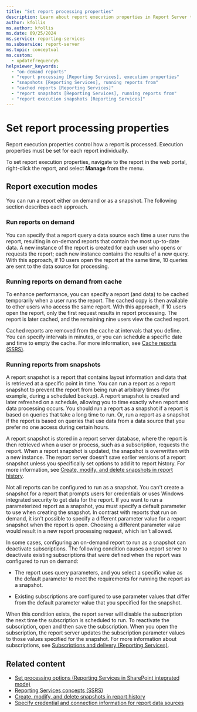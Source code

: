 ```yaml
---
title: "Set report processing properties"
description: Learn about report execution properties in Report Server that control how reports are processed and how to set them for each report by using the web portal.
author: kfollis
ms.author: kfollis
ms.date: 09/25/2024
ms.service: reporting-services
ms.subservice: report-server
ms.topic: conceptual
ms.custom:
  - updatefrequency5
helpviewer_keywords:
  - "on-demand reports"
  - "report processing [Reporting Services], execution properties"
  - "snapshots [Reporting Services], running reports from"
  - "cached reports [Reporting Services]"
  - "report snapshots [Reporting Services], running reports from"
  - "report execution snapshots [Reporting Services]"
---
```

# Set report processing properties
  Report execution properties control how a report is processed. Execution properties must be set for each report individually.  
  
 To set report execution properties, navigate to the report in the web portal, right-click the report, and select **Manage** from the menu.
  
## Report execution modes  
 You can run a report either on demand or as a snapshot. The following section describes each approach.  
  
### Run reports on demand 
 You can specify that a report query a data source each time a user runs the report, resulting in on-demand reports that contain the most up-to-date data. A new instance of the report is created for each user who opens or requests the report; each new instance contains the results of a new query. With this approach, if 10 users open the report at the same time, 10 queries are sent to the data source for processing.  
  
### Running reports on demand from cache 
 To enhance performance, you can specify a report (and data) to be cached temporarily when a user runs the report. The cached copy is then available to other users who access the same report. With this approach, if 10 users open the report, only the first request results in report processing. The report is later cached, and the remaining nine users view the cached report.  
  
 Cached reports are removed from the cache at intervals that you define. You can specify intervals in minutes, or you can schedule a specific date and time to empty the cache. For more information, see [Cache reports &#40;SSRS&#41;](../../reporting-services/report-server/caching-reports-ssrs.md).  
  
### Running reports from snapshots  
 A report snapshot is a report that contains layout information and data that is retrieved at a specific point in time. You can run a report as a report snapshot to prevent the report from being run at arbitrary times (for example, during a scheduled backup). A report snapshot is created and later refreshed on a schedule, allowing you to time exactly when report and data processing occurs. You should run a report as a snapshot if a report is based on queries that take a long time to run. Or, run a report as a snapshot if the report is based on queries that use data from a data source that you prefer no one access during certain hours.  
  
 A report snapshot is stored in a report server database, where the report is then retrieved when a user or process, such as a subscription, requests the report. When a report snapshot is updated, the snapshot is overwritten with a new instance. The report server doesn't save earlier versions of a report snapshot unless you specifically set options to add it to report history. For more information, see [Create, modify, and delete snapshots in report history](../../reporting-services/report-server/create-modify-and-delete-snapshots-in-report-history.md).  
  
 Not all reports can be configured to run as a snapshot. You can't create a snapshot for a report that prompts users for credentials or uses Windows integrated security to get data for the report. If you want to run a parameterized report as a snapshot, you must specify a default parameter to use when creating the snapshot. In contrast with reports that run on demand, it isn't possible to specify a different parameter value for a report snapshot when the report is open. Choosing a different parameter value would result in a new report processing request, which isn't allowed.  
  
 In some cases, configuring an on-demand report to run as a snapshot can deactivate subscriptions. The following condition causes a report server to deactivate existing subscriptions that were defined when the report was configured to run on demand:  
  
-   The report uses query parameters, and you select a specific value as the default parameter to meet the requirements for running the report as a snapshot.  
  
-   Existing subscriptions are configured to use parameter values that differ from the default parameter value that you specified for the snapshot.  
  
 When this condition exists, the report server will disable the subscription the next time the subscription is scheduled to run. To reactivate the subscription, open and then save the subscription. When you open the subscription, the report server updates the subscription parameter values to those values specified for the snapshot. For more information about subscriptions, see [Subscriptions and delivery &#40;Reporting Services&#41;](../../reporting-services/subscriptions/subscriptions-and-delivery-reporting-services.md).  
  
## Related content

- [Set processing options &#40;Reporting Services in SharePoint integrated mode&#41;](../../reporting-services/report-server-sharepoint/set-processing-options-reporting-services-in-sharepoint-integrated-mode.md)
- [Reporting Services concepts &#40;SSRS&#41;](../../reporting-services/reporting-services-concepts-ssrs.md)
- [Create, modify, and delete snapshots in report history](create-modify-and-delete-snapshots-in-report-history.md)
- [Specify credential and connection information for report data sources](../../reporting-services/report-data/specify-credential-and-connection-information-for-report-data-sources.md)
